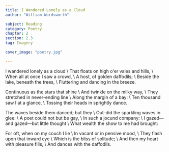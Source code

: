```yaml
---
title: I Wandered Lonely as a Cloud
author: "William Wordsworth"

subject: Reading
category: Poetry
chapter: 2
section: 2.3
tag: Imagery

cover_image: "poetry.jpg"

---
```

I wandered lonely as a cloud \\
That floats on high o'er vales and hills, \\
When all at once I saw a crowd, \\
A host, of golden daffodils; \\
Beside the lake, beneath the trees, \\
Fluttering and dancing in the breeze.

Continuous as the stars that shine \\
And twinkle on the milky way, \\
They stretched in never-ending line \\
Along the margin of a bay: \\
Ten thousand saw I at a glance, \\
Tossing their heads in sprightly dance.

The waves beside them danced; but they \\
Out-did the sparkling waves in glee: \\
A poet could not but be gay, \\
In such a jocund company: \\
I gazed—and gazed—but little thought \\
What wealth the show to me had brought:

For oft, when on my couch I lie \\
In vacant or in pensive mood, \\
They flash upon that inward eye \\
Which is the bliss of solitude; \\
And then my heart with pleasure fills, \\
And dances with the daffodils.
